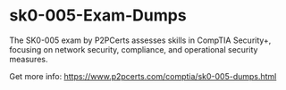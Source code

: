 # sk0-005-Exam-Dumps
The SK0-005 exam by P2PCerts assesses skills in CompTIA Security+, focusing on network security, compliance, and operational security measures.

Get more info: https://www.p2pcerts.com/comptia/sk0-005-dumps.html
